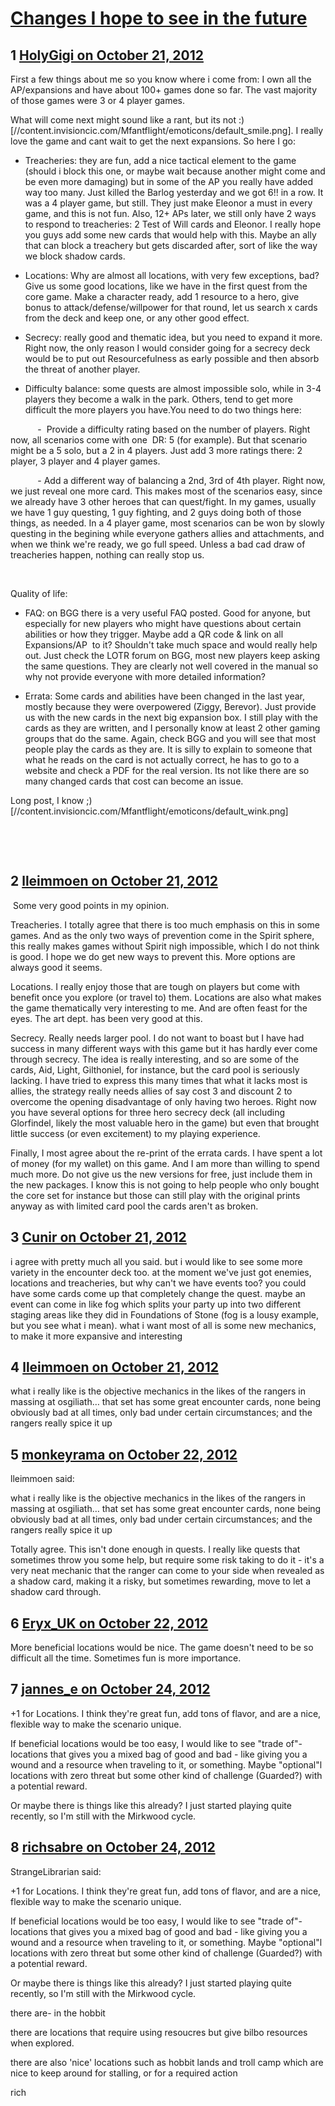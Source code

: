 # [Changes I hope to see in the future](https://community.fantasyflightgames.com/topic/73092-changes-i-hope-to-see-in-the-future/)

## 1 [HolyGigi on October 21, 2012](https://community.fantasyflightgames.com/topic/73092-changes-i-hope-to-see-in-the-future/?do=findComment&comment=712768)

First a few things about me so you know where i come from: I own all the AP/expansions and have about 100+ games done so far. The vast majority of those games were 3 or 4 player games. 

What will come next might sound like a rant, but its not :) [//content.invisioncic.com/Mfantflight/emoticons/default_smile.png]. I really love the game and cant wait to get the next expansions. So here I go:

- Treacheries: they are fun, add a nice tactical element to the game (should i block this one, or maybe wait because another might come and be even more damaging) but in some of the AP you really have added way too many. Just killed the Barlog yesterday and we got 6!! in a row. It was a 4 player game, but still. They just make Eleonor a must in every game, and this is not fun. Also, 12+ APs later, we still only have 2 ways to respond to treacheries: 2 Test of Will cards and Eleonor. I really hope you guys add some new cards that would help with this. Maybe an ally that can block a treachery but gets discarded after, sort of like the way we block shadow cards.

- Locations: Why are almost all locations, with very few exceptions, bad? Give us some good locations, like we have in the first quest from the core game. Make a character ready, add 1 resource to a hero, give bonus to attack/defense/willpower for that round, let us search x cards from the deck and keep one, or any other good effect. 

- Secrecy: really good and thematic idea, but you need to expand it more. Right now, the only reason I would consider going for a secrecy deck would be to put out Resourcefulness as early possible and then absorb the threat of another player. 

- Difficulty balance: some quests are almost impossible solo, while in 3-4 players they become a walk in the park. Others, tend to get more difficult the more players you have.You need to do two things here:

           -  Provide a difficulty rating based on the number of players. Right now, all scenarios come with one  DR: 5 (for example). But that scenario might be a 5 solo, but a 2 in 4 players. Just add 3 more ratings there: 2 player, 3 player and 4 player games.

           - Add a different way of balancing a 2nd, 3rd of 4th player. Right now, we just reveal one more card. This makes most of the scenarios easy, since we already have 3 other heroes that can quest/fight. In my games, usually we have 1 guy questing, 1 guy fighting, and 2 guys doing both of those things, as needed. In a 4 player game, most scenarios can be won by slowly questing in the begining while everyone gathers allies and attachments, and when we think we're ready, we go full speed. Unless a bad cad draw of treacheries happen, nothing can really stop us.

 

Quality of life: 

- FAQ: on BGG there is a very useful FAQ posted. Good for anyone, but especially for new players who might have questions about certain abilities or how they trigger. Maybe add a QR code & link on all Expansions/AP  to it? Shouldn't take much space and would really help out. Just check the LOTR forum on BGG, most new players keep asking the same questions. They are clearly not well covered in the manual so why not provide everyone with more detailed information?

- Errata: Some cards and abilities have been changed in the last year, mostly because they were overpowered (Ziggy, Berevor). Just provide us with the new cards in the next big expansion box. I still play with the cards as they are written, and I personally know at least 2 other gaming groups that do the same. Again, check BGG and you will see that most people play the cards as they are. It is silly to explain to someone that what he reads on the card is not actually correct, he has to go to a website and check a PDF for the real version. Its not like there are so many changed cards that cost can become an issue. 

Long post, I know ;) [//content.invisioncic.com/Mfantflight/emoticons/default_wink.png]

 

 

## 2 [lleimmoen on October 21, 2012](https://community.fantasyflightgames.com/topic/73092-changes-i-hope-to-see-in-the-future/?do=findComment&comment=712777)

 Some very good points in my opinion.

Treacheries. I totally agree that there is too much emphasis on this in some games. And as the only two ways of prevention come in the Spirit sphere, this really makes games without Spirit nigh impossible, which I do not think is good. I hope we do get new ways to prevent this. More options are always good it seems.

Locations. I really enjoy those that are tough on players but come with benefit once you explore (or travel to) them. Locations are also what makes the game thematically very interesting to me. And are often feast for the eyes. The art dept. has been very good at this.

Secrecy. Really needs larger pool. I do not want to boast but I have had success in many different ways with this game but it has hardly ever come through secrecy. The idea is really interesting, and so are some of the cards, Aid, Light, Gilthoniel, for instance, but the card pool is seriously lacking. I have tried to express this many times that what it lacks most is allies, the strategy really needs allies of say cost 3 and discount 2 to overcome the opening disadvantage of only having two heroes. Right now you have several options for three hero secrecy deck (all including Glorfindel, likely the most valuable hero in the game) but even that brought little success (or even excitement) to my playing experience.

Finally, I most agree about the re-print of the errata cards. I have spent a lot of money (for my wallet) on this game. And I am more than willing to spend much more. Do not give us the new versions for free, just include them in the new packages. I know this is not going to help people who only bought the core set for instance but those can still play with the original prints anyway as with limited card pool the cards aren't as broken. 

## 3 [Cunir on October 21, 2012](https://community.fantasyflightgames.com/topic/73092-changes-i-hope-to-see-in-the-future/?do=findComment&comment=712813)

i agree with pretty much all you said. but i would like to see some more variety in the encounter deck too. at the moment we've just got enemies, locations and treacheries, but why can't we have events too? you could have some cards come up that completely change the quest. maybe an event can come in like fog which splits your party up into two different staging areas like they did in Foundations of Stone (fog is a lousy example, but you see what i mean). what i want most of all is some new mechanics, to make it more expansive and interesting

## 4 [lleimmoen on October 21, 2012](https://community.fantasyflightgames.com/topic/73092-changes-i-hope-to-see-in-the-future/?do=findComment&comment=712830)

what i really like is the objective mechanics in the likes of the rangers in massing at osgiliath… that set has some great encounter cards, none being obviously bad at all times, only bad under certain circumstances; and the rangers really spice it up

## 5 [monkeyrama on October 22, 2012](https://community.fantasyflightgames.com/topic/73092-changes-i-hope-to-see-in-the-future/?do=findComment&comment=713131)

lleimmoen said:

what i really like is the objective mechanics in the likes of the rangers in massing at osgiliath… that set has some great encounter cards, none being obviously bad at all times, only bad under certain circumstances; and the rangers really spice it up



Totally agree. This isn't done enough in quests. I really like quests that sometimes throw you some help, but require some risk taking to do it - it's a very neat mechanic that the ranger can come to your side when revealed as a shadow card, making it a risky, but sometimes rewarding, move to let a shadow card through.

## 6 [Eryx_UK on October 22, 2012](https://community.fantasyflightgames.com/topic/73092-changes-i-hope-to-see-in-the-future/?do=findComment&comment=713341)

More beneficial locations would be nice. The game doesn't need to be so difficult all the time. Sometimes fun is more importance.

## 7 [jannes_e on October 24, 2012](https://community.fantasyflightgames.com/topic/73092-changes-i-hope-to-see-in-the-future/?do=findComment&comment=714191)

+1 for Locations. I think they're great fun, add tons of flavor, and are a nice, flexible way to make the scenario unique.

If beneficial locations would be too easy, I would like to see "trade of"-locations that gives you a mixed bag of good and bad - like giving you a wound and a resource when traveling to it, or something. Maybe "optional"l locations with zero threat but some other kind of challenge (Guarded?) with a potential reward.

Or maybe there is things like this already? I just started playing quite recently, so I'm still with the Mirkwood cycle.

## 8 [richsabre on October 24, 2012](https://community.fantasyflightgames.com/topic/73092-changes-i-hope-to-see-in-the-future/?do=findComment&comment=714252)

StrangeLibrarian said:

+1 for Locations. I think they're great fun, add tons of flavor, and are a nice, flexible way to make the scenario unique.

If beneficial locations would be too easy, I would like to see "trade of"-locations that gives you a mixed bag of good and bad - like giving you a wound and a resource when traveling to it, or something. Maybe "optional"l locations with zero threat but some other kind of challenge (Guarded?) with a potential reward.

Or maybe there is things like this already? I just started playing quite recently, so I'm still with the Mirkwood cycle.



there are- in the hobbit

there are locations that require using resoucres but give bilbo resources when explored.

there are also 'nice' locations such as hobbit lands and troll camp which are nice to keep around for stalling, or for a required action

rich

